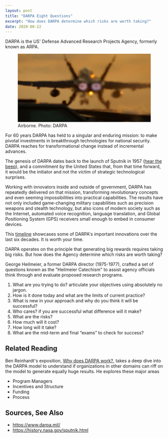 ```yaml
---
layout: post
title: "DARPA Eight Questions"
excerpt: "How does DARPA determine which risks are worth taking?"
date: 2020-08-22
---
```


DARPA is the US' Defense Advanced Research Projects Agency, formerly known as ARPA.

<figure>
<img alt="fighter" src="/assets/fighter.jpg">
<figcaption>Airborne. Photo: DARPA</figcaption>
</figure>

For 60 years DARPA has held to a singular and enduring mission: to make pivotal investments in breakthrough technologies for national security. DARPA reaches for transformational change instead of incremental advances.

The genesis of DARPA dates back to the launch of Sputnik in 1957 ([hear the beep](https://www.nasa.gov/mp3/191322main_sputnik-beep.mp3)), and a commitment by the United States that, from that time forward, it would be the initiator and not the victim of strategic technological surprises. 


Working with innovators inside and outside of government, DARPA has repeatedly delivered on that mission, transforming revolutionary concepts and even seeming impossibilities into practical capabilities. The results have not only included game-changing military capabilities such as precision weapons and stealth technology, but also icons of modern society such as the Internet, automated voice recognition, language translation, and Global Positioning System (GPS) receivers small enough to embed in consumer devices.

This [timeline](https://www.darpa.mil/Timeline/index) showcases some of DARPA's important innovations over the last six decades. It is worth your time.

DARPA operates on the principle that generating big rewards requires taking big risks. But how does the Agency determine which risks are worth taking? 

George Heilmeier, a former DARPA director (1975-1977), crafted a set of questions known as the "Heilmeier Catechism" to assist agency officials think through and evaluate proposed research programs. 

1. What are you trying to do? articulate your objectives using absolutely no jargon. 
2. How is it done today and what are the limits of current practice? 
3. What is new in your approach and why do you think it will be successful? 
4. Who cares? if you are successful what difference will it make? 
5. What are the risks? 
6. How much will it cost? 
7. How long will it take? 
8. What are the mid-term and final “exams” to check for success?

## Related Reading
Ben Reinhardt's exposition, [Why does DARPA work?](https://benjaminreinhardt.com/wddw#riffing_on_the_arpa_model_mini), takes a deep dive into the DARPA model to understand if organizations in other domains can riff on the model to generate equally huge results. He explores these major areas

- Program Managers
- Incentives and Structure
- Funding
- Process

## Sources, See Also
- <https://www.darpa.mil/>
- <https://history.nasa.gov/sputnik.html>

